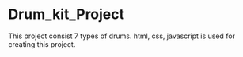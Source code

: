 # Drum_kit_Project
This project consist 7 types of drums. html, css, javascript is used for creating this project.
